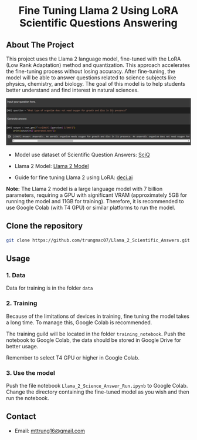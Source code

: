 
<!-- PROJECT LOGO -->
<br />
<div align="center">
  <h1 align="center">Fine Tuning Llama 2 Using LoRA <br/> Scientific Questions Answering </h1>
</div>

<!-- ABOUT THE PROJECT -->
## About The Project


This project uses the Llama 2 language model, fine-tuned with the LoRA (Low Rank Adaptation) method and quantization. This approach accelerates the fine-tuning process without losing accuracy. After fine-tuning, the model will be able to answer questions related to science subjects like physics, chemistry, and biology. The goal of this model is to help students better understand and find interest in natural sciences.

![ScienceQnA](resources/scieneQnA.png)

- Model use dataset of Scientific Question Answers: [SciQ](https://www.kaggle.com/datasets/thedevastator/sciq-a-dataset-for-science-question-answering)

- Llama 2 Model: [Llama 2 Model](https://huggingface.co/meta-llama/Llama-2-7b-chat-hf)

- Guide for fine tuning Llama 2 using LoRA: [deci.ai](https://deci.ai/blog/fine-tune-llama-2-with-lora-for-question-answering/)


**Note:** The Llama 2 model is a large language model with 7 billion parameters, requiring a GPU with significant VRAM (approximately 5GB for running the model and 11GB for training). Therefore, it is recommended to use Google Colab (with T4 GPU) or similar platforms to run the model.




## Clone the repository
   ```sh
   git clone https://github.com/trungmac07/Llama_2_Scientific_Answers.git
   ```


## Usage
### 1. Data
Data for training is in the folder `data`

### 2. Training

Because of the limitations of devices in training, fine tuning the model takes a long time. To manage this, Google Colab is recommended. 

The training guild will be located in the folder `training_notebook`. Push the notebook to Google Colab, the data should be stored in Google Drive for better usage.

Remember to select T4 GPU or higher in Google Colab.

### 3. Use the model
Push the file notebook `Llama_2_Science_Answer_Run.ipynb` to Google Colab. Change the directory containing the fine-tuned model as you wish and then run the notebook.


## Contact
- Email: mttrung16@gmail.com 








